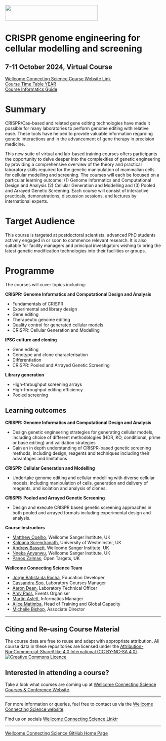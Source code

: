 <img src="https://coursesandconferences.wellcomeconnectingscience.org/wp-content/themes/wcc_courses_and_conferences/dist/assets/svg/logo.svg" width="300" height="50"> 

# CRISPR genome engineering for cellular modelling and screening 

## 7-11 October 2024, Virtual Course

[Wellcome Connecting Science Course Website Link](https://coursesandconferences.wellcomeconnectingscience.org/event/crispr-genome-engineering-for-cellular-modelling-and-screening-2024-20241007/) <br /> 
[Course Time Table YEAR](#) <br /> 
[Course Informatics Guide](https://github.com/WCSCourses/CRISPR_Informatics_2024/blob/main/Template_Course_InformaticsGuide.md)

# Summary

CRISPR/Cas-based and related gene editing technologies have made it possible for many laboratories to perform genome editing with relative ease. These tools have helped to provide valuable information regarding genetic interactions and in the advancement of gene therapy in precision medicine.

This new suite of virtual and lab-based training courses offers participants the opportunity to delve deeper into the complexities of genetic engineering by providing a comprehensive overview of the theory and practical laboratory skills required for the genetic manipulation of mammalian cells for cellular modelling and screening. The courses will each be focused on a particular learning outcome: (1) Genome Informatics and Computational Design and Analysis (2) Cellular Generation and Modelling and (3) Pooled and Arrayed Genetic Screening. Each course will consist of interactive practicals, demonstrations, discussion sessions, and lectures by international experts.

# Target Audience

This course is targeted at postdoctoral scientists, advanced PhD students actively engaged in or soon to commence relevant research. It is also suitable for facility managers and principal investigators wishing to bring the latest genetic modification technologies into their facilities or groups.

# Programme

The courses will cover topics including:

**CRISPR: Genome Informatics and Computational Design and Analysis**

- Fundamentals of CRISPR
- Experimental and library design
- Gene editing
- Therapeutic genome editing
- Quality control for generated cellular models
- CRISPR: Cellular Generation and Modelling

**IPSC culture and cloning**
- Gene editing
- Genotype and clone characterisation
- Differentiation
- CRISPR: Pooled and Arrayed Genetic Screening

**Library generation**
- High-throughput screening arrays
- High-throughput editing efficiency
- Pooled screening
 
## Learning outcomes

**CRISPR: Genome Informatics and Computational Design and Analysis**

- Design genetic engineering strategies for generating cellular models, including choice of different methodologies (HDR, KO, conditional, prime or base editing) and validation strategies 
- Gain an in depth understanding of CRISPR-based genetic screening methods, including design, reagents and techniques including their advantages and limitations

**CRISPR: Cellular Generation and Modelling**

- Undertake genome editing and cellular modelling with diverse cellular models, including manipulation of cells, generation and delivery of reagents, and isolation and analysis of clones.

**CRISPR: Pooled and Arrayed Genetic Screening**

- Design and execute CRISPR based genetic screening approaches in both pooled and arrayed formats including experimental design and analysis.  

**Course Instructors**      

- [Matthew Coelho](#), Wellcome Sanger Institute, UK
- [Kalpana Surendranath](#), University of Westminster, UK
- [Andrew Bassett](#), Wellcome Sanger Institute, UK
- [Nneka Anyanwu](#), Wellcome Sanger Institute, UK
- [Panos Zalmas](#), Open Targets, UK

**Wellcome Connecting Science Team**   

- [Jorge Batista da Rocha](https://www.wellcomeconnectingscience.org/person/batista-da-rocha-jorge/), Education Developer
- [Cassandra Soo](https://www.google.com/url?sa=t&rct=j&q=&esrc=s&source=web&cd=&cad=rja&uact=8&ved=2ahUKEwiHsomN3oP-AhUjSkEAHRWxDaYQFnoECA4QAQ&url=https%3A%2F%2Fuk.linkedin.com%2Fin%2Fcassandra-claire-soo-b3783277%2Fms%3Ftrk%3Dpeople-guest_people_search-card&usg=AOvVaw3virsoWY_4fVRTpWiL8yDE), Laboratory Courses Manager
- [Aaron Dean](https://www.wellcomeconnectingscience.org/about-us/our-people/#{%22-%22:{%22text%22:%22aaron%22}}), Laboratory Technical Officer
- [Amy Pass](https://www.wellcomeconnectingscience.org/person/pass-amy/), Events Organiser
- [Martin Aslett](https://www.wellcomeconnectingscience.org/person/aslett-martin/), Informatics Manager
- [Alice Matimba](https://www.wellcomeconnectingscience.org/person/matimba-alice/#), Head of Training and Global Capacity
- [Michelle Bishop](https://www.wellcomeconnectingscience.org/person/bishop-michelle/#), Associate Director

******

## Citing and Re-using Course Material

The course data are free to reuse and adapt with appropriate attribution. All course data in these repositories are licensed under the <a rel="license" href="https://creativecommons.org/licenses/by-nc-sa/4.0/">Attribution-NonCommercial-ShareAlike 4.0 International (CC BY-NC-SA 4.0)</a>. <a rel="license" href="http://creativecommons.org/licenses/by/4.0/"><img alt="Creative Commons Licence" style="border-width:0" src="https://i.creativecommons.org/l/by-nc-sa/4.0/88x31.png" /></a><br /> 

## Interested in attending a course?

Take a look what courses are coming up at [Wellcome Connecting Science Courses & Conference Website](https://coursesandconferences.wellcomeconnectingscience.org/our-events/).

---

For more information or queries, feel free to contact us via the [Wellcome Connecting Science website](https://coursesandconferences.wellcomeconnectingscience.org).<br /> 


Find us on socials [Wellcome Connecting Science Linktr](https://linktr.ee/eventswcs)

---

[Wellcome Connecting Science GitHub Home Page](https://github.com/WCSCourses) <br /> 
